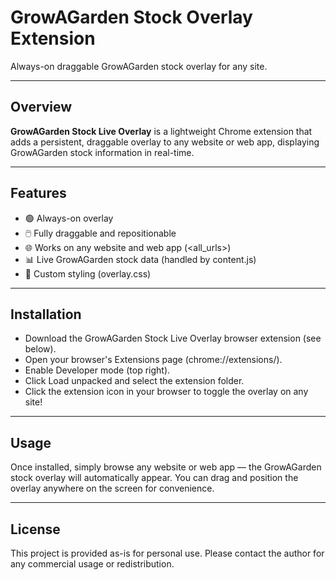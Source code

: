 # GrowAGarden Stock Overlay Extension

Always-on draggable GrowAGarden stock overlay for any site.

---

## Overview

**GrowAGarden Stock Live Overlay** is a lightweight Chrome extension that adds a persistent, draggable overlay to any website or web app, displaying GrowAGarden stock information in real-time.

---

## Features

- 🟢 Always-on overlay
- 🖱️ Fully draggable and repositionable
- 🌐 Works on any website and web app (<all_urls>)
- 📊 Live GrowAGarden stock data (handled by content.js)
- 🎨 Custom styling (overlay.css)

---

## Installation

- Download the GrowAGarden Stock Live Overlay browser extension (see below).
- Open your browser's Extensions page (chrome://extensions/).
- Enable Developer mode (top right).
- Click Load unpacked and select the extension folder.
- Click the extension icon in your browser to toggle the overlay on any site!

--- 

## Usage

Once installed, simply browse any website or web app — the GrowAGarden stock overlay will automatically appear. You can drag and position the overlay anywhere on the screen for convenience.

---

## License

This project is provided as-is for personal use. Please contact the author for any commercial usage or redistribution.

